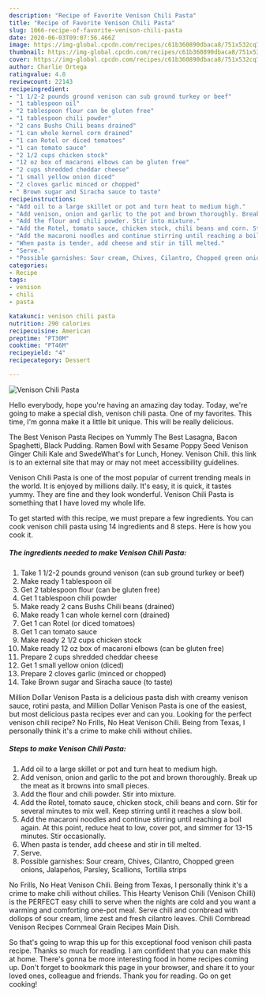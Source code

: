 ```yaml
---
description: "Recipe of Favorite Venison Chili Pasta"
title: "Recipe of Favorite Venison Chili Pasta"
slug: 1066-recipe-of-favorite-venison-chili-pasta
date: 2020-06-03T09:07:56.466Z
image: https://img-global.cpcdn.com/recipes/c61b360890dbaca8/751x532cq70/venison-chili-pasta-recipe-main-photo.jpg
thumbnail: https://img-global.cpcdn.com/recipes/c61b360890dbaca8/751x532cq70/venison-chili-pasta-recipe-main-photo.jpg
cover: https://img-global.cpcdn.com/recipes/c61b360890dbaca8/751x532cq70/venison-chili-pasta-recipe-main-photo.jpg
author: Charlie Ortega
ratingvalue: 4.8
reviewcount: 22143
recipeingredient:
- "1 1/2-2 pounds ground venison can sub ground turkey or beef"
- "1 tablespoon oil"
- "2 tablespoon flour can be gluten free"
- "1 tablespoon chili powder"
- "2 cans Bushs Chili beans drained"
- "1 can whole kernel corn drained"
- "1 can Rotel or diced tomatoes"
- "1 can tomato sauce"
- "2 1/2 cups chicken stock"
- "12 oz box of macaroni elbows can be gluten free"
- "2 cups shredded cheddar cheese"
- "1 small yellow onion diced"
- "2 cloves garlic minced or chopped"
- " Brown sugar and Siracha sauce to taste"
recipeinstructions:
- "Add oil to a large skillet or pot and turn heat to medium high."
- "Add venison, onion and garlic to the pot and brown thoroughly. Break up the meat as it browns into small pieces."
- "Add the flour and chili powder. Stir into mixture."
- "Add the Rotel, tomato sauce, chicken stock, chili beans and corn. Stir for several minutes to mix well. Keep stirring until it reaches a slow boil."
- "Add the macaroni noodles and continue stirring until reaching a boil again. At this point, reduce heat to low, cover pot, and simmer for 13-15 minutes. Stir occasionally."
- "When pasta is tender, add cheese and stir in till melted."
- "Serve."
- "Possible garnishes: Sour cream, Chives, Cilantro, Chopped green onions, Jalapeños, Parsley, Scallions, Tortilla strips"
categories:
- Recipe
tags:
- venison
- chili
- pasta

katakunci: venison chili pasta 
nutrition: 290 calories
recipecuisine: American
preptime: "PT30M"
cooktime: "PT46M"
recipeyield: "4"
recipecategory: Dessert

---
```



![Venison Chili Pasta](https://img-global.cpcdn.com/recipes/c61b360890dbaca8/751x532cq70/venison-chili-pasta-recipe-main-photo.jpg)

Hello everybody, hope you're having an amazing day today. Today, we're going to make a special dish, venison chili pasta. One of my favorites. This time, I'm gonna make it a little bit unique. This will be really delicious.

The Best Venison Pasta Recipes on Yummly The Best Lasagna, Bacon Spaghetti, Black Pudding. Ramen Bowl with Sesame Poppy Seed Venison Ginger Chili Kale and SwedeWhat&#39;s for Lunch, Honey. Venison Chili. this link is to an external site that may or may not meet accessibility guidelines.

Venison Chili Pasta is one of the most popular of current trending meals in the world. It is enjoyed by millions daily. It's easy, it is quick, it tastes yummy. They are fine and they look wonderful. Venison Chili Pasta is something that I have loved my whole life.


To get started with this recipe, we must prepare a few ingredients. You can cook venison chili pasta using 14 ingredients and 8 steps. Here is how you cook it.

<!--inarticleads1-->

##### The ingredients needed to make Venison Chili Pasta:

1. Take 1 1/2-2 pounds ground venison (can sub ground turkey or beef)
1. Make ready 1 tablespoon oil
1. Get 2 tablespoon flour (can be gluten free)
1. Get 1 tablespoon chili powder
1. Make ready 2 cans Bushs Chili beans (drained)
1. Make ready 1 can whole kernel corn (drained)
1. Get 1 can Rotel (or diced tomatoes)
1. Get 1 can tomato sauce
1. Make ready 2 1/2 cups chicken stock
1. Make ready 12 oz box of macaroni elbows (can be gluten free)
1. Prepare 2 cups shredded cheddar cheese
1. Get 1 small yellow onion (diced)
1. Prepare 2 cloves garlic (minced or chopped)
1. Take  Brown sugar and Siracha sauce (to taste)


Million Dollar Venison Pasta is a delicious pasta dish with creamy venison sauce, rotini pasta, and Million Dollar Venison Pasta is one of the easiest, but most delicious pasta recipes ever and can you. Looking for the perfect venison chili recipe? No Frills, No Heat Venison Chili. Being from Texas, I personally think it&#39;s a crime to make chili without chilies. 

<!--inarticleads2-->

##### Steps to make Venison Chili Pasta:

1. Add oil to a large skillet or pot and turn heat to medium high.
1. Add venison, onion and garlic to the pot and brown thoroughly. Break up the meat as it browns into small pieces.
1. Add the flour and chili powder. Stir into mixture.
1. Add the Rotel, tomato sauce, chicken stock, chili beans and corn. Stir for several minutes to mix well. Keep stirring until it reaches a slow boil.
1. Add the macaroni noodles and continue stirring until reaching a boil again. At this point, reduce heat to low, cover pot, and simmer for 13-15 minutes. Stir occasionally.
1. When pasta is tender, add cheese and stir in till melted.
1. Serve.
1. Possible garnishes: Sour cream, Chives, Cilantro, Chopped green onions, Jalapeños, Parsley, Scallions, Tortilla strips


No Frills, No Heat Venison Chili. Being from Texas, I personally think it&#39;s a crime to make chili without chilies. This Hearty Venison Chili (Venison Chilli) is the PERFECT easy chilli to serve when the nights are cold and you want a warming and comforting one-pot meal. Serve chili and cornbread with dollops of sour cream, lime zest and fresh cilantro leaves. Chili Cornbread Venison Recipes Cornmeal Grain Recipes Main Dish. 

So that's going to wrap this up for this exceptional food venison chili pasta recipe. Thanks so much for reading. I am confident that you can make this at home. There's gonna be more interesting food in home recipes coming up. Don't forget to bookmark this page in your browser, and share it to your loved ones, colleague and friends. Thank you for reading. Go on get cooking!
